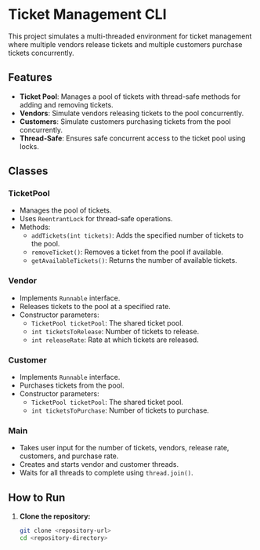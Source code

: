 # Ticket Management CLI

This project simulates a multi-threaded environment for ticket management where multiple vendors release tickets and multiple customers purchase tickets concurrently.

## Features

- **Ticket Pool**: Manages a pool of tickets with thread-safe methods for adding and removing tickets.
- **Vendors**: Simulate vendors releasing tickets to the pool concurrently.
- **Customers**: Simulate customers purchasing tickets from the pool concurrently.
- **Thread-Safe**: Ensures safe concurrent access to the ticket pool using locks.

## Classes

### TicketPool

- Manages the pool of tickets.
- Uses `ReentrantLock` for thread-safe operations.
- Methods:
  - `addTickets(int tickets)`: Adds the specified number of tickets to the pool.
  - `removeTicket()`: Removes a ticket from the pool if available.
  - `getAvailableTickets()`: Returns the number of available tickets.

### Vendor

- Implements `Runnable` interface.
- Releases tickets to the pool at a specified rate.
- Constructor parameters:
  - `TicketPool ticketPool`: The shared ticket pool.
  - `int ticketsToRelease`: Number of tickets to release.
  - `int releaseRate`: Rate at which tickets are released.

### Customer

- Implements `Runnable` interface.
- Purchases tickets from the pool.
- Constructor parameters:
  - `TicketPool ticketPool`: The shared ticket pool.
  - `int ticketsToPurchase`: Number of tickets to purchase.

### Main

- Takes user input for the number of tickets, vendors, release rate, customers, and purchase rate.
- Creates and starts vendor and customer threads.
- Waits for all threads to complete using `thread.join()`.

## How to Run

1. **Clone the repository:**
   ```sh
   git clone <repository-url>
   cd <repository-directory>
